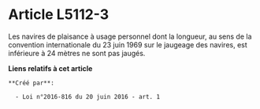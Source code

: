 # Article L5112-3

Les navires de plaisance à usage personnel dont la longueur, au sens de la convention internationale du 23 juin 1969 sur le
jaugeage des navires, est inférieure à 24 mètres ne sont pas jaugés.

**Liens relatifs à cet article**

	**Créé par**:

	  - Loi n°2016-816 du 20 juin 2016 - art. 1

